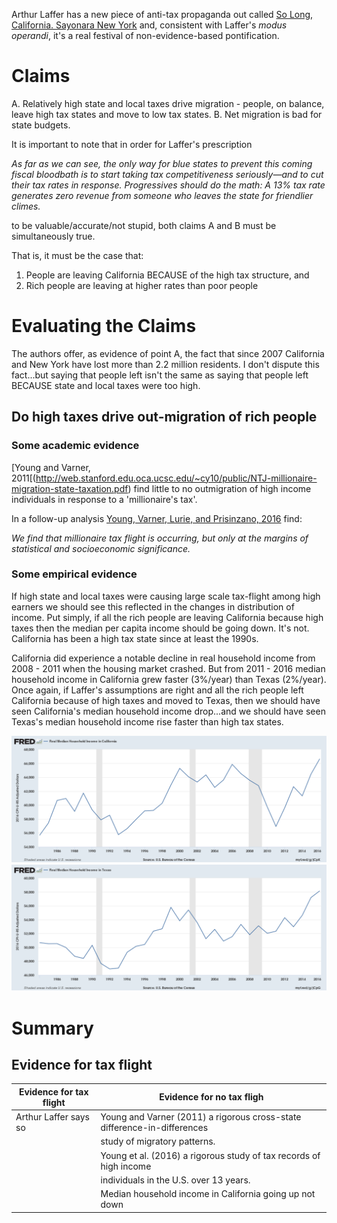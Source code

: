 

Arthur Laffer has a new piece of anti-tax propaganda out called [So Long, California. Sayonara New York](https://www.wsj.com/articles/so-long-california-sayonara-new-york-1524611900) and, consistent with Laffer's *modus operandi*, it's a real festival of non-evidence-based pontification.

# Claims

A. Relatively high state and local taxes drive migration - people, on balance, leave high tax states and move to low tax states.
B. Net migration is bad for state budgets.

It is important to note that in order for Laffer's prescription

*As far as we can see, the only way for blue states to prevent this coming fiscal bloodbath is to start taking tax competitiveness seriously—and to cut their tax rates in response. Progressives should do the math: A 13% tax rate generates zero revenue from someone who leaves the state for friendlier climes.*

to be valuable/accurate/not stupid, both claims A and B must be simultaneously true.  

That is, it must be the case that:

1. People are leaving California BECAUSE of the high tax structure, and
2. Rich people are leaving at higher rates than poor people

# Evaluating the Claims

The authors offer, as evidence of point A, the fact that since 2007 California and New York have lost more than 2.2 million residents.  I don't dispute this fact...but saying that people left isn't the same as saying that people left BECAUSE state and local taxes were too high.  

## Do high taxes drive out-migration of rich people

### Some academic evidence
[Young and Varner, 2011[(http://web.stanford.edu.oca.ucsc.edu/~cy10/public/NTJ-millionaire-migration-state-taxation.pdf) find little to no outmigration of high income individuals in response to a 'millionaire's tax'.  

In a follow-up analysis [Young, Varner, Lurie, and Prisinzano, 2016](http://journals.sagepub.com.oca.ucsc.edu/doi/pdf/10.1177/0003122416639625) find:

*We find that millionaire tax flight is occurring, but only at the margins of statistical and socioeconomic significance.*

### Some empirical evidence

If high state and local taxes were causing large scale tax-flight among high earners we should see this reflected in the changes in distribution of income.  Put simply, if all the rich people are leaving California because high taxes then the median per capita income should be going down.  It's not.  California has been a high tax state since at least the 1990s.  

California did experience a notable decline in real household income from 2008 - 2011 when the housing market crashed.  But from 2011 - 2016 median household income in California grew faster (3%/year) than Texas (2%/year).  Once again, if Laffer's assumptions are right and all the rich people left California because of high taxes and moved to Texas, then we should have seen California's median household income drop...and we should have seen Texas's median household income rise faster than high tax states.

![ca income](/images/fredgraphCA.png)
![tx income](/images/fredgraphTX.png)

# Summary

## Evidence for tax flight

| Evidence for tax flight | Evidence for no tax fligh |
|-------------------------|---------------------------|
| Arthur Laffer says so   | Young and Varner (2011) a rigorous cross-state difference-in-differences  |
|                         |    study of migratory patterns.       |
|                         | Young et al. (2016) a rigorous study of tax records of high income                         |
|                         |   individuals in the U.S. over 13 years.|
|                         | Median household income in California going up not down|

